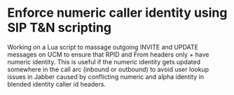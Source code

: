 # Enforce numeric caller identity using SIP T&N scripting

Working on a Lua script to massage outgoing INVITE and UPDATE messages on UCM to ensure that RPID and From headers only +
have numeric identity. This is useful if the numeric identity gets updated somewhere in the call arc (inbound or 
outbound) to avoid user lookup issues in Jabber caused by conflicting numeric and alpha identity in blended identity 
caller id headers. 